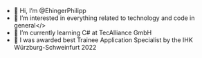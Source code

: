 - 👋 Hi, I’m @EhingerPhilipp
- 👀 I’m interested in everything related to technology and code in general</>
- 🌱 I’m currently learning C# at TecAlliance GmbH
- 🎉 I was awarded best Trainee Application Specialist by the IHK Würzburg-Schweinfurt 2022

<!---
EhingerPhilipp/EhingerPhilipp is a ✨ special ✨ repository because its `README.md` (this file) appears on your GitHub profile.
You can click the Preview link to take a look at your changes.
--->

